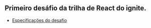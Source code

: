 ## Primeiro desáfio da trilha de React do ignite.

* [Especificações do desafio](https://www.notion.so/Desafio-01-Conceitos-do-React-51e4099a6e2f4d4bae94f9fe75bb769d)

